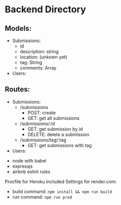 # Backend Directory

## Models:
- Submissions:
    - id
    - description: string
    - location: (unkown yet)
    - tag: String
    - comments: Array
- Users:

## Routes:
- Submissions:
    - /submissions
        - POST: create
        - GET: get all submissions
    - /submissions/:id
        - GET: get submission by id
        - DELETE: delete a submission
    - /submissions/tag/:tag
        - GET: get submissions with tag
- Users:

* node with babel
* expressjs
* airbnb eslint rules

Procfile for Heroku included
Settings for render.com:
* build command:  `npm install && npm run build`
* run command:  `npm run prod`